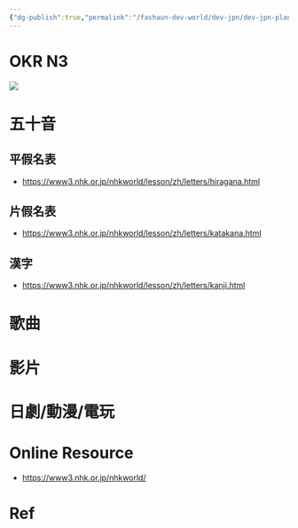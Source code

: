 ```yaml
---
{"dg-publish":true,"permalink":"/fashaun-dev-world/dev-jpn/dev-jpn-plan/"}
---
```





# OKR N3 

![](/img/user/fashaun-dev-world/attachments/DevJPN_Level.png)



# 五十音
## 平假名表
- https://www3.nhk.or.jp/nhkworld/lesson/zh/letters/hiragana.html

## 片假名表
- https://www3.nhk.or.jp/nhkworld/lesson/zh/letters/katakana.html

## 漢字
- https://www3.nhk.or.jp/nhkworld/lesson/zh/letters/kanji.html


# 歌曲

# 影片
# 日劇/動漫/電玩

# Online Resource
- https://www3.nhk.or.jp/nhkworld/

# Ref